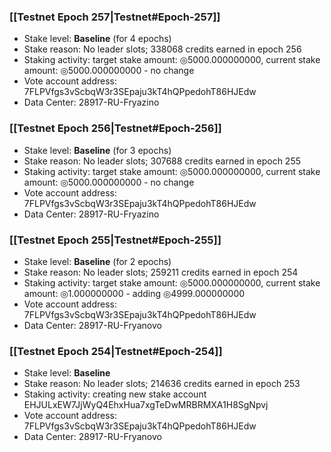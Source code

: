 ### [[Testnet Epoch 257|Testnet#Epoch-257]]
* Stake level: **Baseline** (for 4 epochs)
* Stake reason: No leader slots; 338068 credits earned in epoch 256
* Staking activity: target stake amount: ◎5000.000000000, current stake amount: ◎5000.000000000 - no change
* Vote account address: 7FLPVfgs3vScbqW3r3SEpaju3kT4hQPpedohT86HJEdw
* Data Center: 28917-RU-Fryazino
### [[Testnet Epoch 256|Testnet#Epoch-256]]
* Stake level: **Baseline** (for 3 epochs)
* Stake reason: No leader slots; 307688 credits earned in epoch 255
* Staking activity: target stake amount: ◎5000.000000000, current stake amount: ◎5000.000000000 - no change
* Vote account address: 7FLPVfgs3vScbqW3r3SEpaju3kT4hQPpedohT86HJEdw
* Data Center: 28917-RU-Fryazino
### [[Testnet Epoch 255|Testnet#Epoch-255]]
* Stake level: **Baseline** (for 2 epochs)
* Stake reason: No leader slots; 259211 credits earned in epoch 254
* Staking activity: target stake amount: ◎5000.000000000, current stake amount: ◎1.000000000 - adding ◎4999.000000000
* Vote account address: 7FLPVfgs3vScbqW3r3SEpaju3kT4hQPpedohT86HJEdw
* Data Center: 28917-RU-Fryanovo
### [[Testnet Epoch 254|Testnet#Epoch-254]]
* Stake level: **Baseline**
* Stake reason: No leader slots; 214636 credits earned in epoch 253
* Staking activity: creating new stake account EHJULxEW7JjWyQ4EhxHua7xgTeDwMRBRMXA1H8SgNpvj
* Vote account address: 7FLPVfgs3vScbqW3r3SEpaju3kT4hQPpedohT86HJEdw
* Data Center: 28917-RU-Fryanovo